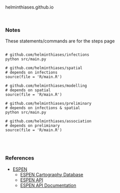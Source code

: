 <br>

helminthiases.github.io

<br>

### Notes

These statements/commands are for the steps page

```shell

# github.com/helminthiases/infections
python src/main.py

# github.com/helminthiases/spatial
# depends on infections
source(file = 'R/main.R')

# github.com/helminthiases/modelling
# depends on spatial
source(file = 'R/main.R')

# github.com/helminthiases/preliminary
# depends on infections & spatial
python src/main.py

# github.com/helminthiases/association
# depends on preliminary
source(file = 'R/main.R')

```

<br>
<br>

### References

* [ESPEN](https://espen.afro.who.int/)
  * [ESPEN Cartography Database](https://espen.afro.who.int/tools-resources/cartography-database)
  * [ESPEN API](https://admin.espen.afro.who.int/docs/api)
  * [ESPEN API Documentation](https://espen.stoplight.io)

<br>
<br>
<br>
<br>

<br>
<br>
<br>
<br>
